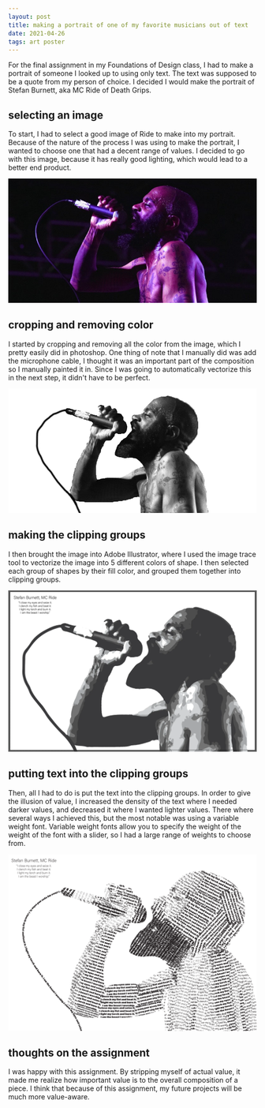 ```yaml
---
layout: post
title: making a portrait of one of my favorite musicians out of text
date: 2021-04-26
tags: art poster
---
```

For the final assignment in my Foundations of Design class, I had to make a portrait of someone I looked up to using only text. The text was supposed to be a quote from my person of choice. I decided I would make the portrait of Stefan Burnett, aka MC Ride of Death Grips.

## selecting an image
To start, I had to select a good image of Ride to make into my portrait. Because of the nature of the process I was using to make the portrait, I wanted to choose one that had a decent range of values. I decided to go with this image, because it has really good lighting, which would lead to a better end product.

![A picture of MC Ride, he is holding a microphone, and is lit by a purple light.](/assets/ride0.jpg "Performing MC Ride")

## cropping and removing color
I started by cropping and removing all the color from the image, which I pretty easily did in photoshop. One thing of note that I manually did was add the microphone cable, I thought it was an important part of the composition so I manually painted it in. Since I was going to automatically vectorize this in the next step, it didn't have to be perfect.

![The same picture as the last, but the background has been removed and it has been made black and white.](/assets/ride1.png "Cropped MC Ride")

## making the clipping groups
I then brought the image into Adobe Illustrator, where I used the image trace tool to vectorize the image into 5 different colors of shape. I then selected each group of shapes by their fill color, and grouped them together into clipping groups.

![The same image as the last, but it has now been reduced to shapes that range between 1 of 5 values in greyscale.](/assets/ride2.png "Clipping grouped MC Ride")

## putting text into the clipping groups
Then, all I had to do is put the text into the clipping groups. In order to give the illusion of value, I increased the density of the text where I needed darker values, and decreased it where I wanted lighter values. There where several ways I achieved this, but the most notable was using a variable weight font. Variable weight fonts allow you to specify the weight of the weight of the font with a slider, so I had a large range of weights to choose from.

![A rendition of the previous image, but each shape has been replaced with haphazardly placed text at different densities to provide the illusion of value.](/assets/ride3.png "Text-ified MC Ride")

## thoughts on the assignment
I was happy with this assignment. By stripping myself of actual value, it made me realize how important value is to the overall composition of a piece. I think that because of this assignment, my future projects will be much more value-aware.